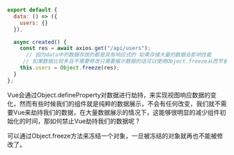 ```js
export default {
  data: () => ({
    users: {}
  }),

  async created() {
    const res = await axios.get("/api/users");
      // 因为data中的数据存放的都是具有响应式的 如果存储大量的数据会影响性能
     // 如果数据比较多且不需要修改只需要展示数据的话可以使用Object.freeze从而节省性能
    this.users = Object.freeze(res);
  }
};
```

Vue会通过Object.defineProperty对数据进行劫持，来实现视图响应数据的变化，然而有些时候我们的组件就是纯粹的数据展示，不会有任何改变，我们就不需要Vue来劫持我们的数据，在大量数据展示的情况下，这能够很明显的减少组件初始化的时间，那如何禁止Vue劫持我们的数据呢？

可以通过Object.freeze方法来冻结一个对象，一旦被冻结的对象就再也不能被修改了。
